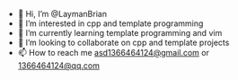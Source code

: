 - 👋 Hi, I’m @LaymanBrian
- 👀 I’m interested in cpp and template programming
- 🌱 I’m currently learning template programming and vim
- 💞️ I’m looking to collaborate on cpp and template projects
- 📫 How to reach me asd1366464124@gmail.com or 1366464124@qq.com

<!---
LaymanBrian/LaymanBrian is a ✨ special ✨ repository because its `README.md` (this file) appears on your GitHub profile.
You can click the Preview link to take a look at your changes.
--->
